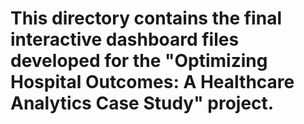 # This directory contains the final interactive dashboard files developed for the "Optimizing Hospital Outcomes: A Healthcare Analytics Case Study" project.

